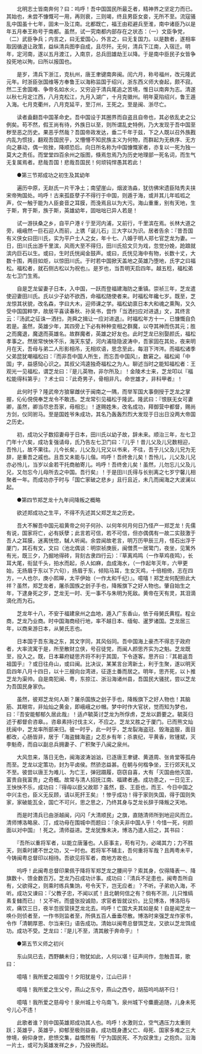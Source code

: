 <!-- { "loadSidebar": true } -->
　　北明志士皆南奔何？曰：呜呼！吾中国国民所最乏者，精神界之坚定力而已。其始也，未尝不慷慨可一用，再则衰，三则竭，终且男臣女妾，无所不至。流寇骚乱中国虽十七年，固未一及江南。北都既亡，福王由崧避兵至淮，南中诸臣乃以是年五月奉王称号于南都。虽然，试一究南都内部存在之状态：（一）文臣争党，（二）武臣争兵；内言之，曰无爱国心，外言之，曰无复国力。以是数者，遂相率取因循退让政策，益纵清兵图李自成，且尽歼。无何，清兵下江南，入宿迁。明年，定河南，遂以五月渡江，入南京，总兵田雄劫王以降。于是南中臣民子女皆争投死地以殉，曰所以报国也。

　　是岁，清兵下浙江，克杭州，唐王聿键南奔闽。闰六月，称号福州，改元隆武元年。时浙臣张国维等方奉鲁王以海称监国于绍兴，浙东西义师大奋起，颇不寂。然二王舍国难、争帝名如水火，又穷迫于清兵尾追之苦境，惟日以南奔为志。清遂以秋七月定江西，八月克松江，九月入湖广，十月克徽州。明年夏陷绍兴，鲁王遁入海。七月克衢州，八月克延平，至汀州，王死之。至是闽、浙尽亡。

　　读者盍翻吾中国革命史。吾中国设于其圈界而自盗且自帝也，其必依乱史之公例矣。苟不然，假王尚有待，外族日以至，则所谓乱史特例，乃大发现于吾中国至秽至恶之历史。果恶乎然哉？吾国帝政发达，垂二千年于兹，下之人既以召外族戡内乱为惯技，翻观吾国民乎，又懵懵不知民族主义为何物，而群起为无秩序、无方向之暴动，偶一败挫，降顺恐后。向日所名称为中国慷慨家者，亦复以一死为独一莫大之责任。而堂堂四百余州之版图，倏焉忽焉乃为历史地理部一死名词，而生气无复属焉者。悲哉吾国！悲哉吾国民！何顽钝悍愚其若此！

　　●第三节郑成功之初生及其幼年

　　遍历中原，无赵氏一片干净土；南望崖山，烟波浩淼，犹彷佛宋遗臣陆秀夫挟宋帝殉国处。呜呼！古来孤臣孽子不得行于中国，则遁于海，或并其儿年呱呱之声，仅一触于能为人臣妾音之耳膜，而浼焉且以为大污。海山重重，别有天地，生于斯，育于斯，族于斯，英雄幼年，固咄咄已异人若是！

　　试一游扶桑之乡，自平户港彳亍至河内浦，又前行，千里滨在焉。长林大道之旁，峨峨然一巨石迎人而前，上镌「诞儿石」三大字以为识。居者告余：『昔吾国有义侠女曰田川氏，实为平户士人之女，年十七、八婚于明人郑七官芝龙为妻。一日，田川氏出游千里滨，风雨大至不得归，田川氏拾文贝为戏，忽觉分娩，跄踉就滨内巨石以生。或曰，生时氏恍闻金鼓声。或曰，氏恍见海中有物，长数十丈，大数十围，两目如炬，以惊田川氏。于时若中国掀天盖地之英雄乃堕地，氏字之曰福松。福松者，就石侧古松以为祝也』。是岁也，当吾明天启四年。越五稔，福松弟左七卫门生焉。

　　自是芝龙留妻子日本，入中国，一跃而登福建海防之重镇。崇祯三年，芝龙遣使迎妻田川氏。氏以少子幼不欲西，命福松随使者来。时福松年纔七岁。既至，芝龙惊其状貌，改名森，字曰大木，迎师课之学。福松幼禀日本大和魂之熏陶，又久受中国国粹学，故居平喜读春秋、孙吴书，尝作「当洒扫应对进退」文，其终言云：『汤武之征诛一洒扫，尧舜之揖让一应对进退』。时福松年方十一，已慷慨自负若是。虽然，英雄少年，其四旁上下必有种种变相之群魔，以夺其神而伤其元；胜之而魔退，魔退而英雄名。故群魔者，英雄之好友也。此时芝龙已别娶颜氏，福松孝事之。然居常怏怏不乐，海天东望，河内浦隐隐波涛中，吾家固在其处，夜来明月在天，吾母与弟二人形影相吊，无相欢语，思念至此，每泪下涔涔。而福松诸季父弟昆犹嘲福松曰：『而非吾中国人所生，而忘吾中国风』，数窘之。福松闻「中国」字，益感恸心识之。其叔父鸿逵独奇福松之为人。聊述当时之能知福松者：王观光一见福松，谓芝龙曰：『是儿英物，非尔所及』！金陵术士来，芝龙叩以『福松能得科第乎』？术士曰：『此奇男子，骨相非凡，命世雄才，非科甲者』！

　　此何时乎？隆武帝方狼窜雌伏于闽南之一隅，而举军国大事倒授于芝龙之掌握，伈伈俔俔奉芝龙令不敢违。芝龙常引见福松于隆武。隆武曰：『恨朕无女可妻卿，虽然，卿当尽忠吾家，毋相忘』！遂赐姓朱，改名成功，拜御营中都督，赐尚方剑，仪同驸马。至是国姓爷朱成功，其名乃轰轰烈烈大发现于日出日没两大帝国之历史。

　　初，成功父子数招妻母于日本，田川氏以幼子故，辞未来。顺治三年，左七卫门年十六矣，成功复强请母，氏乃告左七卫门曰：『儿乎！昔儿父及儿兄数相迎，吾怜儿，故不果往。儿今长矣，儿父及儿兄又以书来，不往，吾于儿父及儿兄为无辞，是重吾之戚也。且吾又未能与儿偕。呜呼！吾终舍儿矣！吾怜儿，儿父及儿兄亦必怜儿，当岁以金若干托商舶寄儿。呜呼！吾终舍儿矣！虽然，儿勿忘儿父及儿兄，又勿忘今儿母所去之中国。吾行矣』！于是田川氏得与长别离之七岁宁馨儿相聚者一年。而成功亦于时与「国亡家破之悲乡」且行且近，未几而闽海之大波澜以起。

　　●第四节郑芝龙十九年间降叛之概略

　　欲述郑成功之生平，不得不先述其父郑芝龙之历史。

　　吾大不解吾中国元祖黄帝之何子何孙、以何年何月何日乃怪产一郑芝龙！先儒有说，国家将亡，必有妖孽；此言若可信，若不可信，但亦偶偶有一故二实鼓激于吾人之耳膜，迷离恍惚，駴人听闻。余尝闻故老言，明万历甲辰三月，怪石出浮于厦门，其石有文，文曰（池北偶谈：明崇祯庚辰，闽僧贯一居鹭门，夜坐，见篱外有光，既三夕，乃掘地得砖，背刻古隶四行云）：『草离鸡鸣（一作草鸡夜鸣），长耳大尾，衔鼠千头，拍水而起，杀人如麻，血成海水，（一作起年灭年，六甲更始，无扬眉于东以下六句），扬眉于东，倾陷马耳，生女灭鸡，十倍相倚，志在四方，一人也尔，庚小熙皞，太平伊始（一作太和千纪）』。噫嘻！郑芝龙何配担此大祥？虽然，郑芝龙者，屠杀国族之刽子手也，降叛旗下之好人物也。肇自始生之年，下逮身死之岁，芝龙无一时、无一事不与朱明为死敌。黄帝在天有灵，其泪滴滴化而为石。

　　芝龙年十八，不安于福建泉州之血地，遁入广东香山，依于母舅氏黄程。程业商，芝龙乃业商。时中国海商经行地，率不越日本、缅甸、暹罗诸国。芝龙居三年，以商来游日本，从舅氏志也。

　　日本国于吾东海之东，其文字同，其风俗同。吾中国海上豪杰不得志于政府者，大率流寓于是，所至散财立侠，号召徒党，而闽人颜思齐实为之魁。芝龙既至，投入之。既，日本幕府疑思齐将不利于其国，下令逐客。思齐曰：『其曷返吾祖国乎』？或日往舟山，或曰闽。比决议，某某言台湾新土，利于生聚，遂以明天启四年八月十四日，以十三艘向台湾进，征逐土番而居之。明年，思齐死，以卜推芝龙为渠帅。自是南犯闽、粤，东掠江、浙沿海诸州县，吾国民大骚扰，尝以芝龙为吾国民身家仇。

　　虽然，彼郑芝龙何人斯？屠杀国族之刽子手也，降叛旗下之好人物也！其脑筋、其眼帘，非灿灿之黄金，即峨峨之纱帽。梦中时作大官状，觉而知为梦也，曰：『吾安能郁郁久居此哉』！适卢毓英讨芝龙为所俘虏，芝龙以爵要之。毓英归述于都督俞咨皋。。咨皋素持讨伐主义，不应之。芝龙又胜之于厦门。已而熊文灿抚闽中，芝龙率所部来归。彼一时乎，此一时乎，芝龙裂海盗冠、毁海盗服，面目都改，心肠皆非，居于「海盗雠海盗」之忍乡有年；杀衷纪，平黄香，败锺斌，灭李魁奇，而自以副总兵拥妻子、广积聚于八闽之泉州。

　　大风忽来，落日无色，闽海波涛汹汹，已逐唐王聿键、黄道周、张肯堂等孤舟而至。芝龙以定策功，封为平卤侯。然骄恣益甚。在朝与何楷争坐，王行郊天礼又不至。彼尝以唐王为难儿、为亡王，弹冠蹑履，窃窃自喜，大有「灭国由他灭国，富贵自我富贵」之奇概。故常与清人招抚江南、福建者通。成功患之，一日见王，王怏怏不乐，成功曰：『得毋以臣父故耶？虽然，臣、王臣也，而王、今日中国之中兴主也，臣义无反顾，请以死扞王矣』！惨乎成功！得于家则失国，得于国则失家，家破能瓦全，国亡不可兴，思之思之，乃终其身与芝龙长辞于降叛之天地。

　　而是时清兵已由浙越闽，闪闪「大清顺民」之旗，直随清师所到地迎风而立。清师博洛略泉、汀，成功母在围城中而题曰：『余夫非中国人乎！今惜一死，何颜面以对中国』！死之。清师益进。芝龙犹豫未决，博洛乃遣人招之，其书曰：

　　『吾所以重将军者，以能立唐藩也。人臣事主，苟有可为，必竭其力；力不胜天，则乘时建不世之功，又一时也。若将军不辅主，吾何重将军哉？且两粤未平，今铸闽粤总督印以相待。吾欲见将军者，商地方故也』。

　　呜呼！此闽粤总督印果佩于降将军郑芝龙之腰间乎？索其身，仅得降表一、降旗数十、馈金数百万。芝龙乃召成功计事。成功曰：『清兵不足患也，闽粤吾所自有，父欲得之，则乘时练兵集饷，号令天下，岂无应者』？不听。子弟劝入海，不听。成功又谏曰：『父教子忠，不闻以贰！且北朝何信之有？倘有不测，儿只惟缟素复雠而已』！又不听。而盛张投诚勋，求官者皆就议价。比见博洛，博洛阳与欢，痛饮三日，夜半忽拔营挟芝龙北去。呜呼！亡国大夫其如是矣！自是闻芝龙一唤仆则侦者至，一作书则监者至，所俱五百人垂垂尽散。博洛时来强芝龙作家书，令作「清朝厚恩、尔当来归」语告成功。清始以闽粤总督饵芝龙，又欲以芝龙饵成功。成功不受。芝龙曰：『是儿不至，清其敝于奔命乎』！

　　●第五节义师之初兴

　　东山凤已去，西野麟未归；物犹如此，人何以堪！征声间作，忽触吾耳，歌曰：

　　噫嘻！我所爱之祖国兮！夕阳犹是兮，江山已非！

　　噫嘻！我所爱之生父兮，燕山之东兮，燕山之西兮，胡茄呜呜胡不归！

　　噫嘻！我所爱之慈母兮！泉州城上兮乌南飞，泉州城下兮麋鹿追随，儿身未死兮儿心不违！

　　此歌者谁？则中国英雄郑成功其人也。呜呼！水激则立，空气遇压力太重则跃；英雄乎，英雄乎，抑郁至极则益奋。成功既身遭父亡、母死、国家多难之三大惨境，俯仰身世，悲愤交集，益慨然有「宁为国民死、不为奴隶生」之抱负。沿海一片土，或可为英雄发祥之乡，乃投袂而起。

